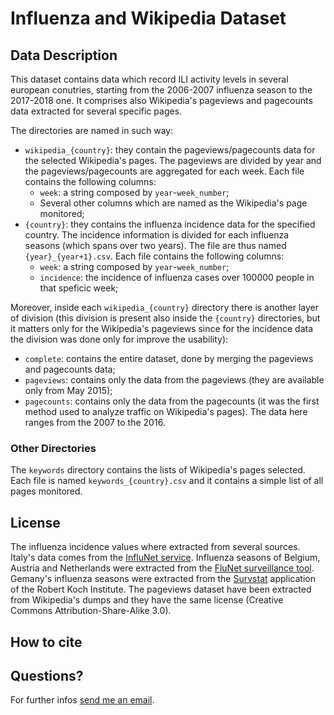 # Influenza and Wikipedia Dataset

## Data Description

This dataset contains data which record ILI activity levels in several european conutries, starting from the 2006-2007 influenza season to the 2017-2018 one. It comprises also Wikipedia's pageviews and pagecounts data extracted for several
specific pages.

The directories are named in such way:
   * `wikipedia_{country}`: they contain the pageviews/pagecounts data for the selected Wikipedia's pages. The pageviews are divided by year and the pageviews/pagecounts are aggregated for each week. Each file contains the following columns:
      * `week`: a string composed by `year`-`week_number`;
      * Several other columns which are named as the Wikipedia's page monitored;
   * `{country}`: they contains the influenza incidence data for the specified country. The incidence information is divided for each influenza seasons (which spans over two years). The file are thus named `{year}_{year+1}.csv`.
   Each file contains the following columns:
      * `week`: a string composed by `year`-`week_number`;
      * `incidence`: the incidence of influenza cases over 100000 people in that speficic week;

Moreover, inside each `wikipedia_{country}` directory there is another layer of division (this division is present also inside the `{country}` directories, but it matters only for the Wikipedia's pageviews since for the incidence data the division was done only for improve the usability):
   * `complete`: contains the entire dataset, done by merging the pageviews and pagecounts data;
   * `pageviews`: contains only the data from the pageviews (they are available only from May 2015);
   * `pagecounts`: contains only the data from the pagecounts (it was the first method used to analyze traffic on
        Wikipedia's pages). The data here ranges from the 2007 to the 2016.

### Other Directories

The `keywords` directory contains the lists of Wikipedia's pages selected. Each file is named `keywords_{country}.csv`
and it contains a simple list of all pages monitored.

## License

The influenza incidence values where extracted from several sources. Italy's data comes
from the [InfluNet service](https://old.iss.it/site/RMI/influnet/Default.aspx). Influenza seasons of Belgium,
Austria and Netherlands were extracted from the [FluNet surveillance tool](https://extranet.who.int/sree/Reports?op=vs&path=/WHO_HQ_Reports/G5/PROD/EXT/Influenza%20Surveillance+Report+by+Country). Gemany's influenza seasons were extracted from the [Survstat](https://survstat.rki.de/Content/Query/Create.aspx) application of the Robert Koch Institute.
The pageviews dataset have been extracted from Wikipedia's dumps and they have the same
license (Creative Commons Attribution-Share-Alike 3.0).

## How to cite

## Questions?

For further infos [send me an email](mailto:giovanni.det@gmail.com).
